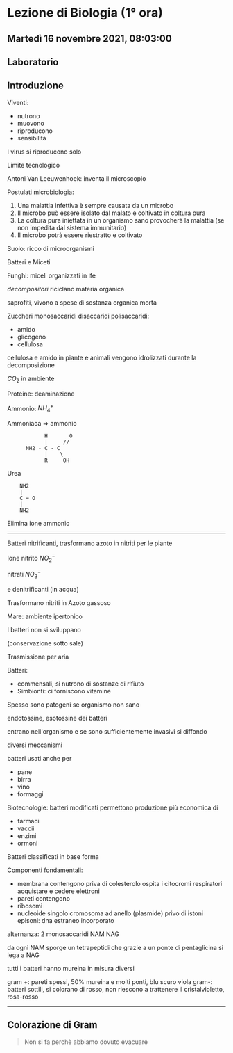 # Lezione di Biologia (1° ora)
## Martedì 16 novembre 2021, 08:03:00
## Laboratorio

## Introduzione

Viventi:
* nutrono
* muovono
* riproducono
* sensibilità

I virus si riproducono solo


Limite tecnologico

Antoni Van Leeuwenhoek: inventa il microscopio

Postulati microbiologia:
1. Una malattia infettiva è sempre causata da un microbo
2. Il microbo può essere isolato dal malato e coltivato in coltura pura
3. La coltura pura iniettata in un organismo sano provocherà la malattia (se non impedita dal sistema immunitario)
4. Il microbo potrà essere riestratto e coltivato


Suolo: ricco di microorganismi

Batteri e Miceti

Funghi:
miceli organizzati in ife

_decompositori_ riciclano materia organica


saprofiti, vivono a spese di sostanza organica morta

Zuccheri
monosaccaridi
disaccaridi
polisaccaridi:
* amido
* glicogeno
* cellulosa

cellulosa e amido in piante e animali vengono idrolizzati durante la decomposizione
         
$CO_2$ in ambiente

Proteine: deaminazione

Ammonio: $NH_4^{+}$

Ammoniaca ⇒ ammonio

				H       O
				|     //
		  NH2 - C - C
				|    \
				R     OH



Urea

		NH2
		|
		C = O
		|
		NH2
Elimina ione ammonio



---
Batteri nitrificanti, trasformano azoto in nitriti per le piante

Ione nitrito $NO_2^{-}$

nitrati $NO_3^{-}$


e denitrificanti (in acqua)

Trasformano nitriti in Azoto gassoso


Mare: ambiente ipertonico

I batteri non si sviluppano


(conservazione sotto sale)


Trasmissione per aria


Batteri:
* commensali, si nutrono di sostanze di rifiuto
* Simbionti: ci forniscono vitamine

Spesso sono patogeni se organismo non sano


endotossine, esotossine dei batteri

entrano nell'organismo e se sono sufficientemente invasivi si diffondo

diversi meccanismi

batteri usati anche per 
* pane
* birra
* vino
* formaggi

Biotecnologie: batteri modificati permettono produzione più economica di
* farmaci
* vaccii
* enzimi
* ormoni

Batteri classificati in base forma

Componenti fondamentali:
* membrana
contengono
priva di colesterolo
ospita i citocromi respiratori
acquistare e cedere elettroni
* pareti
contengono
* ribosomi
* nucleoide
singolo cromosoma ad anello (plasmide) privo di istoni
episoni: dna estraneo incorporato


alternanza: 2 monosaccaridi 
NAM NAG

da ogni NAM sporge un tetrapeptidi che grazie a un ponte di pentaglicina si lega a NAG

tutti i batteri hanno mureina in misura diversi

gram +: pareti spessi, 50% mureina e molti ponti, blu scuro viola
gram-: batteri sottili, si colorano di rosso, non riescono a trattenere il cristalvioletto, rosa-rosso



---

## Colorazione di Gram

> Non si fa perchè abbiamo dovuto evacuare
<!--stackedit_data:
eyJoaXN0b3J5IjpbLTM5MzAzMTA5MiwxNzMyODYxMTMwLC0zNj
MzNDc5MTQsNzg0MDcwMTQyXX0=
-->